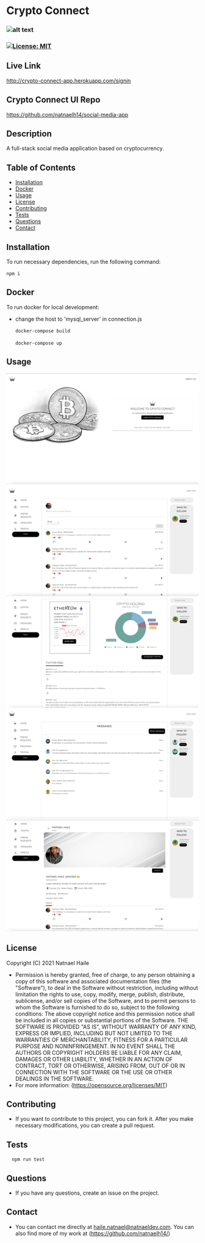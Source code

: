 
# Crypto Connect
### ![alt text](https://img.shields.io/github/last-commit/natnael14/socialmediaapi)
### [![License: MIT](https://img.shields.io/badge/License-MIT-yellow.svg)](https://opensource.org/licenses/MIT)
## Live Link
http://crypto-connect-app.herokuapp.com/signin
## Crypto Connect UI Repo
https://github.com/natnaelh14/social-media-app
## Description
A full-stack social media application based on cryptocurrency.
## Table of Contents
* [Installation](#Installation)
* [Docker](#Docker)
* [Usage](#Usage)
* [License](#License)
* [Contributing](#Contribution)
* [Tests](#Tests)
* [Questions](#Questions)
* [Contact](#Contact)
## Installation

To run necessary dependencies, run the following command:

    npm i

## Docker

To run docker for local development:

* change the host to 'mysql_server' in connection.js

      docker-compose build

      docker-compose up
      
## Usage
![alt text](./img/screenshot-01.png)
![alt text](./img/screenshot-02.png)
![alt text](./img/screenshot-03.png)
![alt text](./img/screenshot-04.png)
![alt text](./img/screenshot-05.png)
## License
Copyright (C) 2021 Natnael Haile

* Permission is hereby granted, free of charge, to any person obtaining a copy of this software and associated documentation files (the "Software"), to deal in the Software without restriction, including without limitation the rights to use, copy, modify, merge, publish, distribute, sublicense, and/or sell copies of the Software, and to permit persons to whom the Software is furnished to do so, subject to the following conditions:
      The above copyright notice and this permission notice shall be included in all copies or substantial portions of the Software.
      THE SOFTWARE IS PROVIDED "AS IS", WITHOUT WARRANTY OF ANY KIND, EXPRESS OR IMPLIED, INCLUDING BUT NOT LIMITED TO THE WARRANTIES OF MERCHANTABILITY, FITNESS FOR A PARTICULAR PURPOSE AND NONINFRINGEMENT. IN NO EVENT SHALL THE AUTHORS OR COPYRIGHT HOLDERS BE LIABLE FOR ANY CLAIM, DAMAGES OR OTHER LIABILITY, WHETHER IN AN ACTION OF CONTRACT, TORT OR OTHERWISE, ARISING FROM, OUT OF OR IN CONNECTION WITH THE SOFTWARE OR THE USE OR OTHER DEALINGS IN THE SOFTWARE.
* For more information: (https://opensource.org/licenses/MIT)
## Contributing
* If you want to contribute to this project, you can fork it. After you make necessary modifications, you can create a pull request.
## Tests

      npm run test

## Questions
* If you have any questions, create an issue on the project.
## Contact
* You can contact me directly at haile.natnael@natnaeldev.com. You can also find more of my work at (https://github.com/natnaelh14/)
